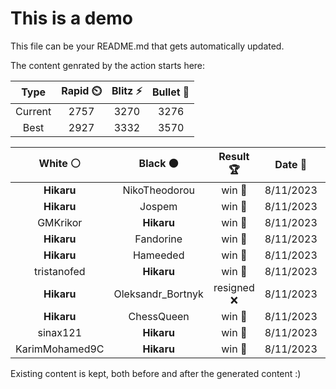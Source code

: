 # This is a demo

This file can be your README.md that gets automatically updated.

The content genrated by the action starts here:

<!--START_SECTION:chessStats-->
<!-- Automatically generated with https://github.com/Balastrong/chess-stats-action -->

| Type | Rapid ⏲️ | Blitz ⚡ | Bullet 🔫 |
|:---:|:---:|:---:|:---:|
| Current | 2757 | 3270 | 3276 |
| Best | 2927 | 3332 | 3570 |

| White ⚪ | Black ⚫ | Result 🏆 | Date 📅 | Position 🗺️ | Type 🕕 |
|:---:|:---:|:---:|:---:|:---:|:---:|
| **Hikaru** | NikoTheodorou | win 🥇 | 8/11/2023 | <a href="http://www.ee.unb.ca/cgi-bin/tervo/fen.pl?select=8/R6B/6k1/6Pp/6bP/1PK3P1/P7/3r4 b - -">Link</a> | Blitz |
| **Hikaru** | Jospem | win 🥇 | 8/11/2023 | <a href="http://www.ee.unb.ca/cgi-bin/tervo/fen.pl?select=r2q1rk1/p4pb1/1pn1b1pp/2pnp3/P7/1BPPBN1P/1P1N1PP1/R2Q1RK1 w - -">Link</a> | Blitz |
| GMKrikor | **Hikaru** | win 🥇 | 8/11/2023 | <a href="http://www.ee.unb.ca/cgi-bin/tervo/fen.pl?select=2r3k1/3q2b1/8/1p3p2/4p3/1P1pR1P1/P2B2KP/3Q4 w - -">Link</a> | Blitz |
| **Hikaru** | Fandorine | win 🥇 | 8/11/2023 | <a href="http://www.ee.unb.ca/cgi-bin/tervo/fen.pl?select=6R1/8/8/8/r6P/4k1K1/8/8 b - -">Link</a> | Blitz |
| **Hikaru** | Hameeded | win 🥇 | 8/11/2023 | <a href="http://www.ee.unb.ca/cgi-bin/tervo/fen.pl?select=r4r2/6pk/3p3p/3P4/p2pP3/P7/1PPN2R1/1K1R4 b - -">Link</a> | Blitz |
| tristanofed | **Hikaru** | win 🥇 | 8/11/2023 | <a href="http://www.ee.unb.ca/cgi-bin/tervo/fen.pl?select=8/p1p2pkp/6p1/8/2q5/5P2/P4R2/5K2 w - -">Link</a> | Blitz |
| **Hikaru** | Oleksandr_Bortnyk | resigned ❌ | 8/11/2023 | <a href="http://www.ee.unb.ca/cgi-bin/tervo/fen.pl?select=6k1/p4p1p/1p3bp1/8/8/4B1PP/5P2/rR4K1 w - -">Link</a> | Blitz |
| **Hikaru** | ChessQueen | win 🥇 | 8/11/2023 | <a href="http://www.ee.unb.ca/cgi-bin/tervo/fen.pl?select=r1b2qk1/pppp3p/4pB2/8/2B5/8/PPP2PP1/R2QK2R b KQ -">Link</a> | Blitz |
| sinax121 | **Hikaru** | win 🥇 | 8/11/2023 | <a href="http://www.ee.unb.ca/cgi-bin/tervo/fen.pl?select=4n1k1/rp1b3r/3p4/3Pp1q1/PR2P3/1Q3Pp1/1P2B1K1/5R2 w - -">Link</a> | Blitz |
| KarimMohamed9C | **Hikaru** | win 🥇 | 8/11/2023 | <a href="http://www.ee.unb.ca/cgi-bin/tervo/fen.pl?select=8/P1p5/2Nb3k/8/P6P/6r1/Q2K1r2/5q2 w - -">Link</a> | Blitz |

<!--END_SECTION:chessStats-->

Existing content is kept, both before and after the generated content :)

